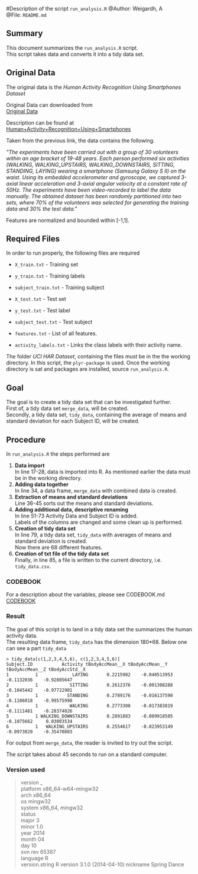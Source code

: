 #Description of the script `run_analysis.R`
@Author: Weigardh, A  
@File: `README.md`  

## Summary
This document summarizes the `run_analysis.R` script.  
This script takes data and converts it into a tidy data set.  

## Original Data
The original data is the *Human Activity Recognition Using Smartphones Dataset*  

Original Data can downloaded from  
[Original Data](https://d396qusza40orc.cloudfront.net/getdata%2Fprojectfiles%2FUCI%20HAR%20Dataset.zip)  

Description can be found at 
[Human+Activity+Recognition+Using+Smartphones](http://archive.ics.uci.edu/ml/datasets/Human+Activity+Recognition+Using+Smartphones)

Taken from the previous link, the data contains the following.  

*"The experiments have been carried out with a group of 30 volunteers within an age bracket of 19-48 years. Each person performed six activities (WALKING, WALKING_UPSTAIRS, WALKING_DOWNSTAIRS, SITTING, STANDING, LAYING) wearing a smartphone (Samsung Galaxy S II) on the waist. Using its embedded accelerometer and gyroscope, we captured 3-axial linear acceleration and 3-axial angular velocity at a constant rate of 50Hz. The experiments have been video-recorded to label the data manually. The obtained dataset has been randomly partitioned into two sets, where 70% of the volunteers was selected for generating the training data and 30% the test data."*

Features are normalized and bounded within [-1,1].

## Required Files
In order to run properly, the following files are required

* `X_train.txt` - Training set
* `y_train.txt` - Training labels
* `subject_train.txt` - Training subject

* `X_test.txt` - Test set
* `y_test.txt` - Test label
* `subject_test.txt` - Test subject
    
* `features.txt` - List of all features.
* `activity_labels.txt` - Links the class labels with their activity name.
 
The folder *UCI HAR Dataset*, containing the files must be in the the working directory.
In this script, the `plyr-package` is used. Once the working directory is sat and packages are installed, source `run_analysis.R`.  

## Goal
The goal is to create a tidy data set that can be investigated further.     
First of, a tidy data set `merge_data`, will be created.  
Secondly, a tidy data set, `tidy_data`, containing the average of means and standard deviation for each Subject ID, will be created.

## Procedure
In `run_analysis.R` the steps performed are

1) **Data import**  
    In line 17-28, data is imported into R. As mentioned earlier the data must be in the working directory.  
2) **Adding data together**  
    In line 34, a data frame, `merge_data` with combined data is created.  
3) **Extraction of means and standard deviations**  
    Line 36-45 sorts out the means and standard deviations.      
4) **Adding additional data, descriptive renaming**  
    In line 51-73 Activity Data and Subject ID is added.  
    Labels of the columns are changed and some clean up is performed.  
5) **Creation of tidy data set**  
    In line 79, a tidy data set, `tidy_data` with averages of means and standard deviation is created.    
    Now there are 68 different features.   
6) **Creation of txt file of the tidy data set**    
    Finally, in line 85, a file is written to the current directory, i.e. `tidy_data.csv`.  
    
### CODEBOOK
For a description about the variables, please see CODEBOOK.md  
[CODEBOOK](https://github.com/anton-weigardh/Getting-and-Cleaning-Data/blob/master/CODEBOOK.md)

### Result
The goal of this script is to land in a tidy data set the summarizes the human activity data.  
The resulting data frame, `tidy_data` has the dimension 180*68. Below one can see a part `tidy_data`

    > tidy_data[c(1,2,3,4,5,6), c(1,2,3,4,5,6)]  
    Subject.ID           Activity tBodyAccMean__X tBodyAccMean__Y tBodyAccMean__Z tBodyAccStd__X  
    1          1             LAYING       0.2215982    -0.040513953      -0.1132036    -0.92805647  
    2          1            SITTING       0.2612376    -0.001308288      -0.1045442    -0.97722901  
    3          1           STANDING       0.2789176    -0.016137590      -0.1106018    -0.99575990  
    4          1            WALKING       0.2773308    -0.017383819      -0.1111481    -0.28374026    
    5          1 WALKING_DOWNSTAIRS       0.2891883    -0.009918505      -0.1075662     0.03003534  
    6          1   WALKING_UPSTAIRS       0.2554617    -0.023953149      -0.0973020    -0.35470803  
  
For output from `merge_data`, the reader is invited to try out the script.  

The script takes about 45 seconds to run on a standard computer.

### Version used
> version
               _                           
platform       x86_64-w64-mingw32          
arch           x86_64                      
os             mingw32                     
system         x86_64, mingw32             
status                                     
major          3                           
minor          1.0                         
year           2014                        
month          04                          
day            10                          
svn rev        65387                       
language       R                           
version.string R version 3.1.0 (2014-04-10)
nickname       Spring Dance